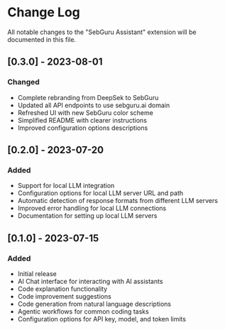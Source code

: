 # Change Log

All notable changes to the "SebGuru Assistant" extension will be documented in this file.

## [0.3.0] - 2023-08-01

### Changed
- Complete rebranding from DeepSek to SebGuru
- Updated all API endpoints to use sebguru.ai domain
- Refreshed UI with new SebGuru color scheme
- Simplified README with clearer instructions
- Improved configuration options descriptions

## [0.2.0] - 2023-07-20

### Added
- Support for local LLM integration
- Configuration options for local LLM server URL and path
- Automatic detection of response formats from different LLM servers
- Improved error handling for local LLM connections
- Documentation for setting up local LLM servers

## [0.1.0] - 2023-07-15

### Added
- Initial release
- AI Chat interface for interacting with AI assistants
- Code explanation functionality
- Code improvement suggestions
- Code generation from natural language descriptions
- Agentic workflows for common coding tasks
- Configuration options for API key, model, and token limits
